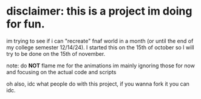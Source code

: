 # disclaimer: this is a project im doing for fun. 

im trying to see if i can "recreate" fnaf world in a month (or until the end of my college semester 12/14/24). I started this on the 15th of october so I will try to be done on the 15th of november.

note: do **NOT** flame me for the animations im mainly ignoring those for now and focusing on the actual code and scripts

oh also, idc what people do with this project, if you wanna fork it you can idc.
